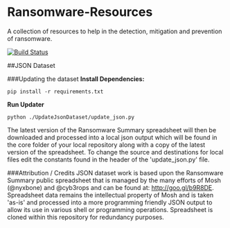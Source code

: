 # Ransomware-Resources
A collection of resources to help in the detection, mitigation and prevention of ransomware.

[![Build Status](https://travis-ci.org/codingo/Ransomware-Resources.svg?branch=master)](https://travis-ci.org/codingo/Ransomware-Resources)

##JSON Dataset

###Updating the dataset
**Install Dependencies:**
```
pip install -r requirements.txt
```
**Run Updater**
```
python ./UpdateJsonDataset/update_json.py
```

The latest version of the Ransomware Summary spreadsheet will then be downloaded and processed into a local json output which will be found in the core folder of your local repository along with a copy of the latest version of the spreadsheet. To change the source and destinations for local files edit the constants found in the header of the 'update_json.py' file.

###Attribution / Credits
JSON dataset work is based upon the Ransomware Summary public spreadsheet that is managed by the many efforts of Mosh (@nyxbone) and @cyb3rops and can be found at: http://goo.gl/b9R8DE. Spreadsheet data remains the intellectual property of Mosh and is taken 'as-is' and processed into a more programming friendly JSON output to allow its use in various shell or programming operations. Spreadsheet is cloned within this repository for redundancy purposes.
